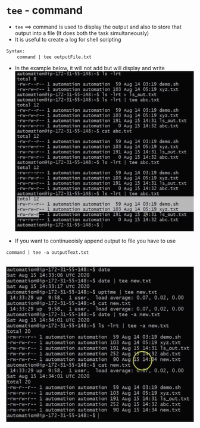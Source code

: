 # `tee` - command

- `tee` ==> command is used to display the output and also to store that output into a file (It does both the task simultaneously)
- It is useful to create a log for shell scripting

```
Syntax: 
    command | tee outputFile.txt
```
- In the example below, it will not add but will display and write 
  <br> ![image](../images/89.png)

- If you want to continueoisly append output to file you have to use
```
command | tee -a outputText.txt
```
  <br> ![image](../images/90.png)
   